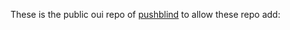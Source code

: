 These is the public oui repo of [pushblind](https://github.com/OUIsolutions/PushBlind)
to allow these repo add:

```bash

```
